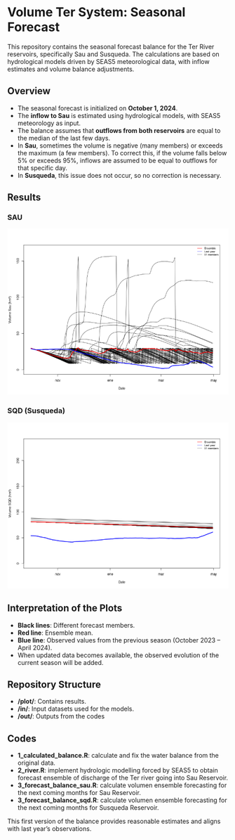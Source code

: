# Volume Ter System: Seasonal Forecast

This repository contains the seasonal forecast balance for the Ter River reservoirs, specifically Sau and Susqueda. The calculations are based on hydrological models driven by SEAS5 meteorological data, with inflow estimates and volume balance adjustments.

## Overview

- The seasonal forecast is initialized on **October 1, 2024**.
- The **inflow to Sau** is estimated using hydrological models, with SEAS5 meteorology as input.
- The balance assumes that **outflows from both reservoirs** are equal to the median of the last few days.
- In **Sau**, sometimes the volume is negative (many members) or exceeds the maximum (a few members). To correct this, if the volume falls below 5% or exceeds 95%, inflows are assumed to be equal to outflows for that specific day.
- In **Susqueda**, this issue does not occur, so no correction is necessary.

## Results

### SAU
![SAU Forecast](./plot/3_forecast_sau.png)

### SQD (Susqueda)
![SQD Forecast](./plot/3_forecast_sqd.png)

## Interpretation of the Plots
- **Black lines**: Different forecast members.
- **Red line**: Ensemble mean.
- **Blue line**: Observed values from the previous season (October 2023 – April 2024).
- When updated data becomes available, the observed evolution of the current season will be added.

## Repository Structure
- **/plot/**: Contains results.
- **/in/**: Input datasets used for the models.
- **/out/**: Outputs from the codes

## Codes
- **1_calculated_balance.R**: calculate and fix the water balance from the original data.
- **2_river.R**: implement hydrologic modelling forced by SEAS5 to obtain forecast ensemble of discharge of the Ter river going into Sau Reservoir.
- **3_forecast_balance_sau.R**: calculate volumen ensemble forecasting for the next coming months for Sau Reservoir.
- **3_forecast_balance_sqd.R**: calculate volumen ensemble forecasting for the next coming months for Susqueda Reservoir.

This first version of the balance provides reasonable estimates and aligns with last year’s observations.

